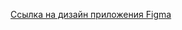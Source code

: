 [Ссылка на дизайн приложения Figma](https://www.figma.com/file/IzVDn6WVG1CwDT8PjdREv4/Sanaaia-Okhlopkova?node-id=0%3A1&t=bb4nbtWPqhxfgHLJ-1)
